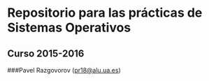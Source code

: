 # Repositorio para las prácticas de Sistemas Operativos

## Curso 2015-2016

###Pavel Razgovorov (pr18@alu.ua.es)
